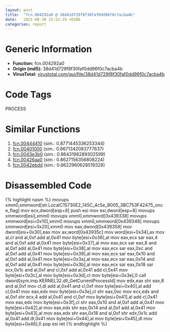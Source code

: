 ```yaml
---
layout: post
title:  "fcn.004292a0 @ 38d41d729f8f30faf0dd96f0c7acba4b"
date:   2021-08-30 15:52:19 +0300
categories: report
---
```


# Generic Information
- **Function:** fcn.004292a0
- **Origin (md5):** 38d41d729f8f30faf0dd96f0c7acba4b
- **VirusTotal:** [virustotal.com/gui/file/38d41d729f8f30faf0dd96f0c7acba4b][virustotal_ref]

# Code Tags
<span class="tag" id="PROCESS">PROCESS</span>


# Similar Functions

1. [fcn.00444410][similar_1_ref] (sim.: 0.8771445336253344)
2. [fcn.00401000][similar_2_ref] (sim.: 0.8671342083777637)
3. [fcn.0043e3b0][similar_3_ref] (sim.: 0.8643198289302599)
4. [fcn.00426aa0][similar_4_ref] (sim.: 0.8627156356808224)
5. [fcn.0042ebdd][similar_5_ref] (sim.: 0.8622960628519328)


# Disassembled Code

{% highlight nasm %}
movups xmm0,xmmword[str.LocalC15730E2_145C_4c5e_B005_3BC753F42475_once_flag]
mov ecx,dword[esp+8]
push esi
mov esi,dword[esp+8]
movups xmmword[esi],xmm0
movups xmm0,xmmword[0x439338]
movups xmmword[esi+0x10],xmm0
movups xmm0,xmmword[0x439348]
movups xmmword[esi+0x20],xmm0
mov eax,dword[0x439358]
mov dword[esi+0x30],eax
mov ax,word[0x43935c]
mov word[esi+0x34],ax
mov al,cl
and al,0xf
add al,0x41
mov byte[esi+0x36],al
mov eax,ecx
sar eax,4
and al,0xf
add al,0x41
mov byte[esi+0x37],al
mov eax,ecx
sar eax,8
and al,0xf
add al,0x41
mov byte[esi+0x38],al
mov eax,ecx
sar eax,0xc
and al,0xf
add al,0x41
mov byte[esi+0x39],al
mov eax,ecx
sar eax,0x10
and al,0xf
add al,0x41
mov byte[esi+0x3a],al
mov eax,ecx
sar eax,0x14
and al,0xf
add al,0x41
mov byte[esi+0x3b],al
mov eax,ecx
sar eax,0x18
sar ecx,0x1c
and al,0xf
and cl,0xf
add al,0x41
add cl,0x41
mov byte[esi+0x3c],al
mov byte[esi+0x3d],cl
mov byte[esi+0x3e],0
call dword[sym.imp.KERNEL32.dll_GetCurrentProcessId]
mov edx,eax
shr eax,8
and al,0xf
mov cl,dl
add al,0x41
and cl,0xf
mov byte[esi+0x40],al
add cl,0x41
mov eax,edx
mov byte[esi+0x3e],cl
shr eax,0xc
mov ecx,edx
and al,0xf
shr ecx,4
add al,0x41
and cl,0xf
mov byte[esi+0x41],al
add cl,0x41
mov eax,edx
mov byte[esi+0x3f],cl
shr eax,0x10
and al,0xf
add al,0x41
mov byte[esi+0x42],al
mov eax,edx
shr eax,0x14
and al,0xf
add al,0x41
mov byte[esi+0x43],al
mov eax,edx
shr eax,0x18
and al,0xf
shr edx,0x1c
add al,0x41
add dl,0x41
mov byte[esi+0x44],al
mov byte[esi+0x45],dl
mov byte[esi+0x46],0
pop esi
ret 
{% endhighlight %}


[similar_1_ref]: /report/fcn.00444410@3e981d1767f44f5fe2446a49ffe52f4e
[similar_2_ref]: /report/fcn.00401000@470263fe7e7cc115b95cd041d643e3b5
[similar_3_ref]: /report/fcn.0043e3b0@4fe6510221c33bf023f6abed461fc13f
[similar_4_ref]: /report/fcn.00426aa0@1123b7aa5760238fe93045e585b8234c
[similar_5_ref]: /report/fcn.0042ebdd@7b00dd8f2abf54a73bfb09681334ff78
[virustotal_ref]: https://www.virustotal.com/gui/file/38d41d729f8f30faf0dd96f0c7acba4b